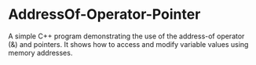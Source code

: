 # AddressOf-Operator-Pointer
A simple C++ program demonstrating the use of the address-of operator (&amp;) and pointers. It shows how to access and modify variable values using memory addresses.
